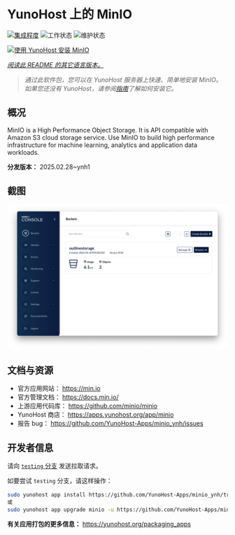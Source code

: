 <!--
注意：此 README 由 <https://github.com/YunoHost/apps/tree/master/tools/readme_generator> 自动生成
请勿手动编辑。
-->

# YunoHost 上的 MinIO

[![集成程度](https://apps.yunohost.org/badge/integration/minio)](https://ci-apps.yunohost.org/ci/apps/minio/)
![工作状态](https://apps.yunohost.org/badge/state/minio)
![维护状态](https://apps.yunohost.org/badge/maintained/minio)

[![使用 YunoHost 安装 MinIO](https://install-app.yunohost.org/install-with-yunohost.svg)](https://install-app.yunohost.org/?app=minio)

*[阅读此 README 的其它语言版本。](./ALL_README.md)*

> *通过此软件包，您可以在 YunoHost 服务器上快速、简单地安装 MinIO。*  
> *如果您还没有 YunoHost，请参阅[指南](https://yunohost.org/install)了解如何安装它。*

## 概况

MinIO is a High Performance Object Storage. It is API compatible with Amazon S3 cloud storage service. Use MinIO to build high performance infrastructure for machine learning, analytics and application data workloads.


**分发版本：** 2025.02.28~ynh1

## 截图

![MinIO 的截图](./doc/screenshots/screenshot.png)

## 文档与资源

- 官方应用网站： <https://min.io>
- 官方管理文档： <https://docs.min.io/>
- 上游应用代码库： <https://github.com/minio/minio>
- YunoHost 商店： <https://apps.yunohost.org/app/minio>
- 报告 bug： <https://github.com/YunoHost-Apps/minio_ynh/issues>

## 开发者信息

请向 [`testing` 分支](https://github.com/YunoHost-Apps/minio_ynh/tree/testing) 发送拉取请求。

如要尝试 `testing` 分支，请这样操作：

```bash
sudo yunohost app install https://github.com/YunoHost-Apps/minio_ynh/tree/testing --debug
或
sudo yunohost app upgrade minio -u https://github.com/YunoHost-Apps/minio_ynh/tree/testing --debug
```

**有关应用打包的更多信息：** <https://yunohost.org/packaging_apps>
